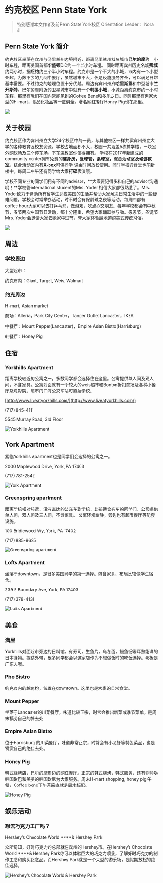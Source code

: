 # 约克校区 Penn State York

> 特别感谢本文作者及前Penn State York校区 Orientation Leader： Nora Ji

## **Penn State York 简介**

约克校区坐落在宾州与马里兰州边境附近，距离马里兰州知名城市**巴尔的摩**约一小时车程，距离美国首都**华盛顿**D.C约一个半小时车程。 同时距离宾州历史名城**费城**约两小时，据**纽约**约三个半小时车程。约克市是一个不大的小城，市内有一个小型亚超，为数不多的几间中餐厅，虽然城市不大，但是设施服务齐全，可以满足日常基本需要。不过约克的地理位置十分优越。周边有宾州州府**哈里斯堡**和中型城市**兰开斯特**。巴尔的摩附近的卫星城市中就有一个**韩国小城**，小城距离约克市约一小时车程，那里有我们在国内常能见到的Coffee Bene和多乐之日。同时那里有两家大型的H-mart，食品化妆品等一应俱全。著名网红餐厅Honey Pig也在那里。

![](../.gitbook/assets/image%20%2890%29.png)

## 关于校园

约克校区作为宾州州立大学24个校区中的一员，与其他校区一样共享宾州州立大学的各种教育及校友资源。学校占地面积不大，校园一共涵盖5栋教学楼，一块室外网球场及三个停车场。下车进教室你值得拥有。 学校在2017年新建成的community center拥有免费的**健身房，篮球管，桌球室，综合活动室及瑜伽教室**。综合活动室内有**X-box**可供同学 课余时间放松使用。同时学校的食堂也在新楼中，每周二中午还有同学给大家**打碟**表演哦。

学校不同专业的同学们拥有不同的advisor，**大家要记得多和自己的advisor沟通哟！**学校管international student的Mrs. Yoder 相信大家都很熟悉了。Mrs. Yoder致力于帮助所有留学生适应美国的生活并帮助大家解决日常生活中的一些疑难问题。学校会时常举办活动，时不时会有保龄球之夜等活动。每周四都有coffee hour大家可以去打乒乓球，做游戏，吃点心交朋友。每年学校都会有中秋节，春节两次中国节日活动，都十分隆重，希望大家踊跃参与呦。感恩节，圣诞节Mrs. Yoder会邀请大家去她家中过节，带大家体验最地道的美式传统习俗。

![](../.gitbook/assets/image%20%28136%29.png)

## **周边**

### 学校周边

大型超市： 

约克市内：Giant, Target, Weis, Walmart 

### 约克周边

H-mart, Asian market 

商场：Alleria，Park City Center，Tanger Outlet Lancaster，IKEA

中餐厅：Mount Pepper\(Lancaster\)，Empire Asian Bistro\(Harrisburg\)

韩餐厅：Honey Pig

## **住宿**

### **Yorkhills Apartment**

距离学校较近的公寓之一，多数同学都会选择住在这里。公寓提供单人间及双人间，不含家具。公寓对面就有一个较大的weis超市和Bonton折扣商场及各种小餐厅及电影院。超市门口有公交车站可直达学校。

[http://www.liveatyorkhills.com/](http://www.liveatyorkhills.com/)

\(717\) 845-4111

5545 Murray Road, 3rd Floor

![Yorkhills Apartment](../.gitbook/assets/image%20%2895%29.png)

## York **A**partment

紧临Yorkhills Apartment也是同学们会选择的公寓之一。

2000 Maplewood Drive, York, PA 17403

\(717\) 781-2542

![York Apartment](../.gitbook/assets/image%20%2863%29.png)

### Greenspring apartment

距离学校相对较远，没有直达的公交车到学校，比较适合有车的同学们。公寓提供单人间，双人间及三人间，不含家具。 公寓环境幽静，旁边也有超市餐厅等配套设施。

100 Bridlewood Wy, York, PA 17402

\(717\) 885-9625

![Greenspring apartment](../.gitbook/assets/image%20%28164%29.png)

### Lofts Apartment

坐落于downtown，是很多美国同学的第一选择。包含家具，布局比较像学生宿舍。

239 E Boundary Ave, York, PA 17403

​\(717\) 378-4131

![Lofts Apartment](../.gitbook/assets/image%20%2844%29.png)

## **美食**

### 满屋

Yorkhills对面超市旁边的日料馆，有寿司，生鱼片，乌冬面，鳗鱼饭等耳熟能详的日本食物。提供外带，很多同学都会以这家店作为不想做饭时的吃饭选择。老板是广东人哦。

### Pho Bistro

约克市内的越南粉，位置在downtown。这里也是大家的日常食堂。

### Mount Pepper

坐落于Lancaster的川菜餐厅，味道比较正宗，时常会推出新菜或季节菜单，是周末犒劳自己的好去处

### Empire Asian Bistro

位于Harrisburg 的川菜餐厅，味道非常正宗，时常会有小龙虾等特色菜品，也是犒赏自己的绝佳去处。

### Honey Pig

韩式烧烤店，巴尔的摩周边的网红餐厅。正宗的韩式烧烤，韩式服务，还有帅帅哒韩国欧巴和美美的韩国欧尼为大家服务。周末H-mart shopping, honey pig 午餐，Coffee bene下午茶简直就是周末标配。

![Honey Pig](../.gitbook/assets/image%20%2843%29.png)

## **娱乐活动**

### **想去巧克力工厂吗？**

Hershey’s Chocolate World ****& Hershey Park

众所周知，好时巧克力的总部就在宾州的Hershey市。在Hershey’s Chocolate World ****& Hershey Park你可以体验巨大的巧克力喷泉，了解好时巧克力的制作工艺和购买纪念品。而Hershey Park就是一个大型的游乐场，是假期放松的绝佳选择。

![Hershey&#x2019;s Chocolate World &amp; Hershey Park](../.gitbook/assets/image%20%2874%29.png)


